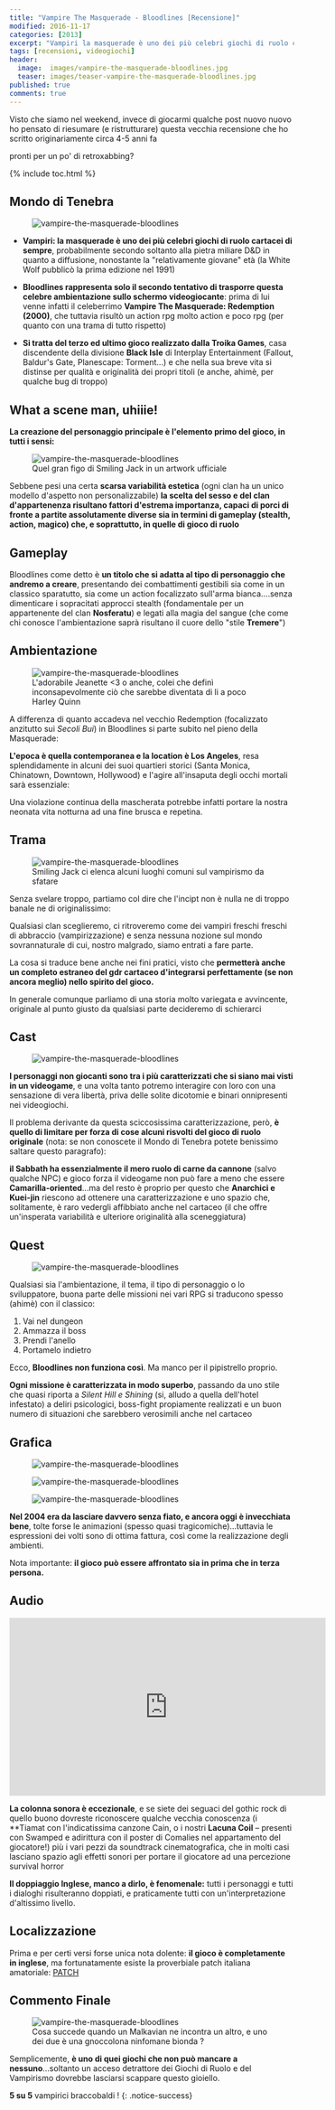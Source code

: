 ```yaml
---
title: "Vampire The Masquerade - Bloodlines [Recensione]"
modified: 2016-11-17
categories: [2013]
excerpt: "Vampiri la masquerade è uno dei più celebri giochi di ruolo cartacei di sempre, probabilmente secondo soltanto alla pietra miliare D&D..."
tags: [recensioni, videogiochi]
header: 
  image:  images/vampire-the-masquerade-bloodlines.jpg
  teaser: images/teaser-vampire-the-masquerade-bloodlines.jpg
published: true
comments: true
---
```


Visto che siamo nel weekend, invece di giocarmi qualche post nuovo nuovo ho pensato di riesumare (e ristrutturare) questa vecchia recensione che ho scritto originariamente circa 4-5 anni fa

pronti per un po' di retroxabbing?

{% include toc.html %}

## Mondo di Tenebra

<figure>
	<img src="http://2.bp.blogspot.com/-Ehx106tDj5c/UmJSr1Cy01I/AAAAAAAAE5k/FGxrVx8-tqk/s1600/vampiri-la-masquerade.jpg" alt="vampire-the-masquerade-bloodlines">
</figure>

- **Vampiri: la masquerade è uno dei più celebri giochi di ruolo cartacei di sempre**, probabilmente secondo soltanto alla pietra miliare D&D in quanto a diffusione, nonostante la "relativamente giovane" età (la White Wolf pubblicò la prima edizione nel 1991)

- **Bloodlines rappresenta solo il secondo tentativo di trasporre questa celebre ambientazione sullo schermo videogiocante**: prima di lui venne infatti il celeberrimo **Vampire The Masquerade: Redemption (2000)**, che tuttavia risultò un action rpg molto action e poco rpg (per quanto con una trama di tutto rispetto)

- **Si tratta del terzo ed ultimo gioco realizzato dalla Troika Games**, casa discendente della divisione **Black Isle** di Interplay Entertainment (Fallout, Baldur's Gate, Planescape: Torment...) e che nella sua breve vita si distinse per qualità e originalità dei propri titoli (e anche, ahimè, per qualche bug di troppo)

## What a scene man, uhiiie!

**La creazione del personaggio principale è l'elemento primo del gioco, in tutti i sensi:**

<figure>
	<img src="http://2.bp.blogspot.com/-6eHK4z3eXMc/UmJUDHu3nuI/AAAAAAAAE58/tlg4h0BM888/s1600/Smiling+Jack.jpg" alt="vampire-the-masquerade-bloodlines">
	<figcaption>Quel gran figo di Smiling Jack in un artwork ufficiale</figcaption>
</figure>

Sebbene pesi una certa **scarsa variabilità estetica** (ogni clan ha un unico modello d'aspetto non personalizzabile) **la scelta del sesso e del clan d'appartenenza risultano fattori d'estrema importanza, capaci di porci di fronte a partite assolutamente diverse sia in termini di gameplay (stealth, action, magico) che, e soprattutto, in quelle di gioco di ruolo**

## Gameplay

Bloodlines come detto è **un titolo che si adatta al tipo di personaggio che andremo a creare**, presentando dei combattimenti gestibili sia come in un classico sparatutto, sia come un action focalizzato sull'arma bianca....senza dimenticare i sopracitati approcci stealth (fondamentale per un appartenente del clan **Nosferatu**) e legati alla magia del sangue (che come chi conosce l'ambientazione saprà risultano il cuore dello "stile **Tremere**")

## Ambientazione

<figure>
	<img src="http://2.bp.blogspot.com/-AZpHqv4VY5w/UmJU0Qw1wGI/AAAAAAAAE6M/aN6anDe9tdg/s1600/jeanette.jpg" alt="vampire-the-masquerade-bloodlines">
	<figcaption>L'adorabile Jeanette <3 o anche, colei che definì inconsapevolmente ciò che sarebbe diventata di li a poco Harley Quinn</figcaption>
</figure>

A differenza di quanto accadeva nel vecchio Redemption (focalizzato anzitutto sui _Secoli Bui_) in Bloodlines si parte subito nel pieno della Masquerade:

**L'epoca è quella contemporanea e la location è Los Angeles**, resa splendidamente in alcuni dei suoi quartieri storici (Santa Monica, Chinatown, Downtown, Hollywood) e l'agire all'insaputa degli occhi mortali sarà essenziale:

Una violazione continua della mascherata potrebbe infatti portare la nostra neonata vita notturna ad una fine brusca e repetina.

## Trama

<figure>
	<img src="http://2.bp.blogspot.com/-X5Me7-PBpKM/UmJsDBdwzqI/AAAAAAAAE7Q/WJAH_6U5FDw/s1600/smilinjack2.jpg" alt="vampire-the-masquerade-bloodlines">
	<figcaption>Smiling Jack ci elenca alcuni luoghi comuni sul vampirismo da sfatare
</figcaption>
</figure>

Senza svelare troppo, partiamo col dire che l'incipt non è nulla ne di troppo banale ne di originalissimo:

Qualsiasi clan sceglieremo, ci ritroveremo come dei vampiri freschi freschi di abbraccio (vampirizzazione) e senza nessuna nozione sul mondo sovrannaturale di cui, nostro malgrado, siamo entrati a fare parte.

La cosa si traduce bene anche nei fini pratici, visto che **permetterà anche un completo estraneo del gdr cartaceo d'integrarsi perfettamente (se non ancora meglio) nello spirito del gioco.**

In generale comunque parliamo di una storia molto variegata e avvincente, originale al punto giusto da qualsiasi parte decideremo di schierarci

## Cast

<figure>
	<img src="http://3.bp.blogspot.com/-57t7S-4y5jk/UmJrj_Ojv1I/AAAAAAAAE7I/8stBEPZuAEI/s1600/gfs_60458_2_9.jpg" alt="vampire-the-masquerade-bloodlines">
</figure>

**I personaggi non giocanti sono tra i più caratterizzati che si siano mai visti in un videogame**, e una volta tanto potremo interagire con loro con una sensazione di vera libertà, priva delle solite dicotomie e binari onnipresenti nei videogiochi.

Il problema derivante da questa sciccosissima caratterizzazione, però, **è quello di limitare per forza di cose alcuni risvolti del gioco di ruolo originale** (nota: se non conoscete il Mondo di Tenebra potete benissimo saltare questo paragrafo):

**il Sabbath ha essenzialmente il mero ruolo di carne da cannone** (salvo qualche NPC) e gioco forza il videogame non può fare a meno che essere **Camarilla-oriented**...ma del resto è proprio per questo che **Anarchici e Kuei-jin** riescono ad ottenere una caratterizzazione e uno spazio che, solitamente, è raro vedergli affibbiato anche nel cartaceo (il che offre un'insperata variabilità e ulteriore originalità alla sceneggiatura)

## Quest

<figure>
	<img src="http://4.bp.blogspot.com/-eGxr28tK9S4/UmJrU403IQI/AAAAAAAAE64/CYoGa_nz-tw/s1600/914819_20041117_screen002.jpg" alt="vampire-the-masquerade-bloodlines">
</figure>


Qualsiasi sia l'ambientazione, il tema, il tipo di personaggio o lo sviluppatore, buona parte delle missioni nei vari RPG si traducono spesso (ahimè) con il classico:

1. Vai nel dungeon
2. Ammazza il boss
3. Prendi l'anello
4. Portamelo indietro

Ecco, **Bloodlines non funziona così**. Ma manco per il pipistrello proprio.

**Ogni missione è caratterizzata in modo superbo**, passando da uno stile che quasi riporta a _Silent Hill e Shining_ (si, alludo a quella dell'hotel infestato) a deliri psicologici, boss-fight propiamente realizzati e un buon numero di situazioni che sarebbero verosimili anche nel cartaceo

## Grafica

<figure>
	<img src="http://2.bp.blogspot.com/-v1T4v-yMxCI/UmJqt29o7iI/AAAAAAAAE6o/3E6Oaqho5cA/s1600/91503-vampire-the-masquerade-bloodlines-windows-screenshot-each-hub.jpg" alt="vampire-the-masquerade-bloodlines">
</figure>
<figure>
	<img src="http://3.bp.blogspot.com/-3AlnuDthmFU/UmJtAXre8hI/AAAAAAAAE7g/9Mkl4kYgKKg/s1600/914819_20041117_screen001.jpg" alt="vampire-the-masquerade-bloodlines">
</figure>
<figure>
	<img src="http://4.bp.blogspot.com/-OWR4b1Q3qtU/UmJtP25G76I/AAAAAAAAE70/TLQ1gjFVJvQ/s1600/nosfe.jpg" alt="vampire-the-masquerade-bloodlines">
</figure>

**Nel 2004 era da lasciare davvero senza fiato, e ancora oggi è invecchiata bene**, tolte forse le animazioni (spesso quasi tragicomiche)...tuttavia le espressioni dei volti sono di ottima fattura, così come la realizzazione degli ambienti.

Nota importante: **il gioco può essere affrontato sia in prima che in terza persona.**

## Audio

<iframe width="560" height="315" src="https://www.youtube.com/embed/nOuxOUYycoU" frameborder="0" allowfullscreen></iframe>

**La colonna sonora è eccezionale**, e se siete dei seguaci del gothic rock di quello buono dovreste riconoscere qualche vecchia conoscenza (i **Tiamat con l'indicatissima canzone Cain, o i nostri **Lacuna Coil** – presenti con Swamped e adirittura con il poster di Comalies nel appartamento del giocatore!) più i vari pezzi da soundtrack cinematografica, che in molti casi lasciano spazio agli effetti sonori per portare il giocatore ad una percezione survival horror

**Il doppiaggio Inglese, manco a dirlo, è fenomenale:** tutti i personaggi e tutti i dialoghi risulteranno doppiati, e praticamente tutti con un'interpretazione d'altissimo livello.

## Localizzazione

Prima e per certi versi forse unica nota dolente: **il gioco è completamente in inglese**, ma fortunatamente esiste la proverbiale patch italiana amatoriale: [PATCH](http://multiplayer.it/download/vampire-the-masquerade-bloodlines-per-pc/vampire-the-masquerade-bloodlines-traduzione-in-italiano-v10/)

## Commento Finale

<figure>
	<img src="http://4.bp.blogspot.com/-fkgWXWdbh2s/UmJsW2T9jII/AAAAAAAAE7Y/gU8V_tugFPA/s1600/vampire+-the-masquerade----bloodlines-screenshot.jpg" alt="vampire-the-masquerade-bloodlines">
	<figcaption>Cosa succede quando un Malkavian ne incontra un altro, e uno dei due è una gnoccolona ninfomane bionda ?
</figcaption>
</figure>

Semplicemente, **è uno di quei giochi che non può mancare a nessuno**...soltanto un acceso detrattore dei Giochi di Ruolo e del Vampirismo dovrebbe lasciarsi scappare questo gioiello.

**5 su 5** vampirici braccobaldi !
{: .notice-success}

<script type="application/ld+json">
{
  "@context":"http://schema.org",
  "@type":"VideoGame",
  "name":"Vampire the masquerade: Bloodlines",
  "operatingSystem": "PC",
  "applicationCategory": "http://schema.org/Game",
  "review": {
    "@type": "Review",
    "reviewRating": {
      "@type": "Rating",
      "ratingValue": "5"
    },
    "name": "Vampire ",
    "author": {
      "@type": "Person",
      "name": "Andrea Xab Corinti"
   },
   "datePublished": "2013-10-19",
    "reviewBody": "Vampiri: la masquerade è uno dei più celebri giochi di ruolo cartacei di sempre, probabilmente secondo soltanto alla pietra miliare D&D in quanto a diffusione"
  }
}
</script>
